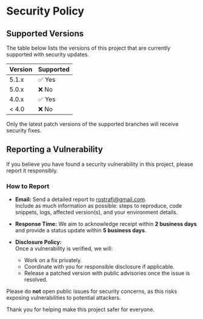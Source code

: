 # Security Policy

## Supported Versions

The table below lists the versions of this project that are currently supported with security updates.

| Version | Supported          |
| ------- | ------------------ |
| 5.1.x   | ✅ Yes              |
| 5.0.x   | ❌ No               |
| 4.0.x   | ✅ Yes              |
| < 4.0   | ❌ No               |

Only the latest patch versions of the supported branches will receive security fixes.

## Reporting a Vulnerability

If you believe you have found a security vulnerability in this project, please report it responsibly.

### How to Report

- **Email:** Send a detailed report to [rostrafi@gmail.com](rostrafi@gmail.com).  
  Include as much information as possible: steps to reproduce, code snippets, logs, affected version(s), and your environment details.
  
- **Response Time:** We aim to acknowledge receipt within **2 business days** and provide a status update within **5 business days**.

- **Disclosure Policy:**  
  Once a vulnerability is verified, we will:
  - Work on a fix privately.
  - Coordinate with you for responsible disclosure if applicable.
  - Release a patched version with public advisories once the issue is resolved.

Please do **not** open public issues for security concerns, as this risks exposing vulnerabilities to potential attackers.

Thank you for helping make this project safer for everyone.
